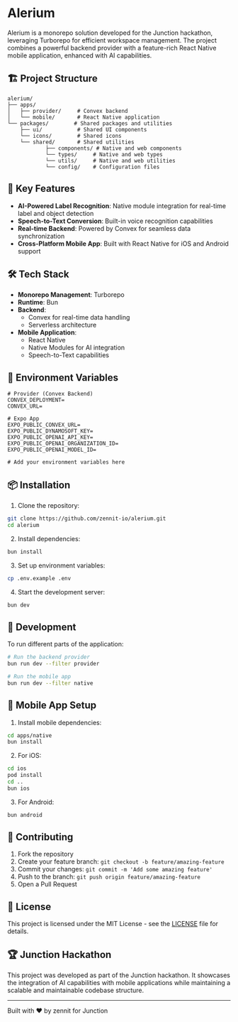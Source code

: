 # Alerium

Alerium is a monorepo solution developed for the Junction hackathon, leveraging Turborepo for efficient workspace management. The project combines a powerful backend provider with a feature-rich React Native mobile application, enhanced with AI capabilities.

## 🏗️ Project Structure

```
alerium/
├── apps/
│   ├── provider/     # Convex backend
│   └── mobile/       # React Native application
└── packages/        # Shared packages and utilities
    ├── ui/           # Shared UI components
    └── icons/        # Shared icons  
    └── shared/       # Shared utilities
            ├── components/ # Native and web components
            └── types/     # Native and web types
            └── utils/     # Native and web utilities 
            └── config/    # Configuration files
```

## 🚀 Key Features

- **AI-Powered Label Recognition**: Native module integration for real-time label and object detection
- **Speech-to-Text Conversion**: Built-in voice recognition capabilities
- **Real-time Backend**: Powered by Convex for seamless data synchronization
- **Cross-Platform Mobile App**: Built with React Native for iOS and Android support

## 🛠️ Tech Stack

- **Monorepo Management**: Turborepo
- **Runtime**: Bun
- **Backend**:
  - Convex for real-time data handling
  - Serverless architecture
- **Mobile Application**:
  - React Native
  - Native Modules for AI integration
  - Speech-to-Text capabilities

## 🔑 Environment Variables

```env
# Provider (Convex Backend)
CONVEX_DEPLOYMENT=
CONVEX_URL=

# Expo App
EXPO_PUBLIC_CONVEX_URL=
EXPO_PUBLIC_DYNAMOSOFT_KEY=
EXPO_PUBLIC_OPENAI_API_KEY=
EXPO_PUBLIC_OPENAI_ORGANIZATION_ID= 
EXPO_PUBLIC_OPENAI_MODEL_ID=

# Add your environment variables here
```

## 📦 Installation

1. Clone the repository:
```bash
git clone https://github.com/zennit-io/alerium.git
cd alerium
```

2. Install dependencies:
```bash
bun install
```

3. Set up environment variables:
```bash
cp .env.example .env
```

4. Start the development server:
```bash
bun dev
```

## 🔧 Development

To run different parts of the application:

```bash
# Run the backend provider
bun run dev --filter provider

# Run the mobile app
bun run dev --filter native
```

## 📱 Mobile App Setup

1. Install mobile dependencies:
```bash
cd apps/native
bun install
```

2. For iOS:
```bash
cd ios
pod install
cd ..
bun ios
```

3. For Android:
```bash
bun android
```

## 🤝 Contributing

1. Fork the repository
2. Create your feature branch: `git checkout -b feature/amazing-feature`
3. Commit your changes: `git commit -m 'Add some amazing feature'`
4. Push to the branch: `git push origin feature/amazing-feature`
5. Open a Pull Request

## 📄 License

This project is licensed under the MIT License - see the [LICENSE](LICENSE) file for details.

## 🏆 Junction Hackathon

This project was developed as part of the Junction hackathon. It showcases the integration of AI capabilities with mobile applications while maintaining a scalable and maintainable codebase structure.

---

Built with ❤️ by zennit for Junction